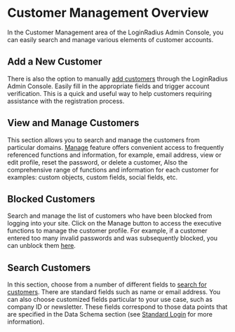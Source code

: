 # Customer Management Overview

In the Customer Management area of the LoginRadius Admin Console, you can easily search and manage various elements of customer accounts.

## Add a New Customer

There is also the option to manually [add customers](/customer-management/add-a-new-customer/) through the LoginRadius Admin Console. Easily fill in the appropriate fields and trigger account verification. This is a quick and useful way to help customers requiring assistance with the registration process.

## View and Manage Customers

This section allows you to search and manage the customers from particular domains. [Manage](/customer-management/profile-view/) feature offers convenient access to frequently referenced functions and information, for example, email address, view or edit profile, reset the password, or delete a customer, Also the comprehensive range of functions and information for each customer for examples: custom objects, custom fields, social fields, etc.

## Blocked Customers

Search and manage the list of customers who have been blocked from logging into your site. Click on the Manage button to access the executive functions to manage the customer profile. For example, if a customer entered too many invalid passwords and was subsequently blocked, you can unblock them [here](/customer-management/blocked-customer/).

## Search Customers

In this section, choose from a number of different fields to [search for customers](/customer-management/search-customers). There are standard fields such as name or email address. You can also choose customized fields particular to your use case, such as company ID or newsletter. These fields correspond to those data points that are specified in the Data Schema section (see [Standard Login](https://www.loginradius.com/legacy/docs/authentication/quick-start/standard-login/) for more information).
